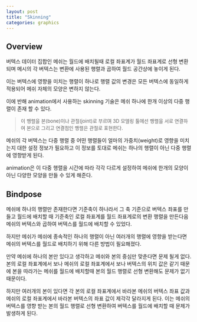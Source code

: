```yaml
---
layout: post
title: "Skinning"
categories: graphics
---
```


## Overview

버텍스 데이터 집합인 메쉬는 월드에 배치될때 로컬 좌표계가 월드 좌표계로 선형 변환 되며 메시의 각 버텍스는 변환에 사용된 행렬과 곱하여 월드 공간상에 놓이게 된다. 

<!-- begin_excerpt -->

이는 버텍스에 영향을 미치는 행렬이 하나로 행렬 값의 변경은 모든 버텍스에 동일하게 적용되어 메쉬 자체의 모양은 변하지 않는다.

이에 반해 animation에서 사용하는 skinning 기술은 메쉬 하나에 한개 이상의 다중 행렬이 존재 할 수 있다. 

<!-- end_excerpt -->

> <font size="2"> 
> 이 행렬을 본(bone)이나 관절(joint)로 부르며 3D 모델링 툴에선 행렬을 서로 연결하여 본으로 그리고 연결점인 행렬은 관절로 표현한다.
> </font>

메쉬의 각 버텍스는 다중 행렬 중 어떤 행렬들이 얼마의 가중치(weight)로 영향을 미치는지 대한 설정 정보가 필요하고 이 정보를 토대로 메쉬는 하나의 행렬이 아닌 다중 행렬에 영향받게 된다.

animation은 이 다중 행렬을 시간에 따라 각각 다르게 설정하여 메쉬에 한개의 모양이 아닌 다양한 모양을 만들 수 있게 해준다.


## Bindpose

메쉬에 하나의 행렬만 존재한다면 기준축이 하나라서 그 축 기준으로 버텍스 좌표를 만들고 월드에 배치할 때 기준축인 로컬 좌표계를 월드 좌표계로의 변환 행렬을 만든다음 메쉬의 버텍스와 곱하여 버텍스를 월드에 배치할 수 있었다.

하지만 메쉬가 메쉬에 종속적인 하나의 행렬이 아닌 여러개의 행렬에 영향을 받는다면 메쉬의 버텍스를 월드로 배치하기 위해 다른 방법이 필요해졌다.

만약 메쉬에 하나의 본만 있다고 생각하고 메쉬와 본의 중심만 맞춘다면 문제 될게 없다. 본의 로컬 좌표계에서 보나 메쉬의 로컬 좌표계에서 보나 버텍스의 위치 값은 같기 때문에 본을 따라가는 메쉬를 월드에 배치할때 본의 월드 행렬로 선형 변환해도 문제가 없기 때문이다.

하지만 여러개의 본이 있다면 각 본의 로컬 좌표계에서 바라본 메쉬의 버텍스 좌표 값과 메쉬의 로컬 좌표계에서 바라본 버텍스의 좌표 값이 제각각 달라지게 된다. 이는 메쉬의 버텍스를 영향 받는 본의 월드 행렬로 선형 변환하여 버텍스를 월드에 배치할 때 문제가 발생하게 된다.














